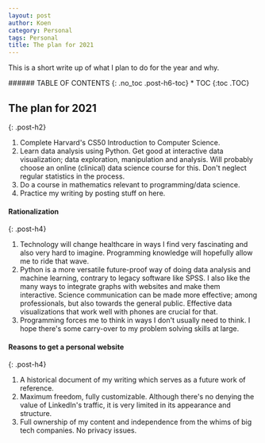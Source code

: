 ```yaml
---
layout: post
author: Koen
category: Personal
tags: Personal
title: The plan for 2021
---
```




<p>This is a short write up of what I plan to do for the year and why.</p>

<div id='blogbox' markdown="block">
###### TABLE OF CONTENTS 
{: .no_toc .post-h6-toc}
* TOC
{:toc .TOC}
</div>

## The plan for 2021
{: .post-h2}

1. Complete Harvard's CS50 Introduction to Computer Science.
2. Learn data analysis using Python. Get good at interactive data visualization; data exploration, manipulation and analysis. Will probably choose an online (clinical) data science course for this. Don't neglect regular statistics in the process. 
3. Do a course in mathematics relevant to programming/data science. 
4. Practice my writing by posting stuff on here. 


#### Rationalization
{: .post-h4}

1. Technology will change healthcare in ways I find very fascinating and also very hard to imagine. Programming knowledge will hopefully allow me to ride that wave.  
2. Python is a more versatile future-proof way of doing data analysis and machine learning, contrary to legacy software like SPSS. I also like the many ways to integrate graphs with websites and make them interactive. Science communication can be made more effective; among professionals, but also towards the general public. Effective data visualizations that work well with phones are crucial for that. 
3. Programming forces me to think in ways I don't usually need to think. I hope there's some carry-over to my problem solving skills at large. 

#### Reasons to get a personal website
{: .post-h4}
1. A historical document of my writing which serves as a future work of reference. 
2. Maximum freedom, fully customizable. Although there's no denying the value of LinkedIn's traffic, it is very limited in its appearance and structure.
3. Full ownership of my content and independence from the whims of big tech companies. No privacy issues.




